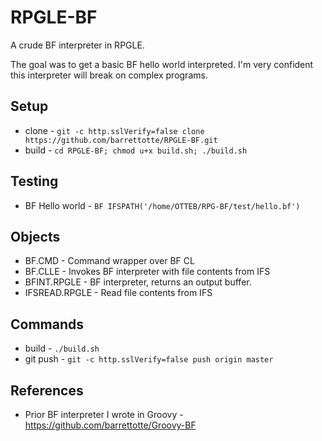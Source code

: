 # RPGLE-BF
A crude BF interpreter in RPGLE.

The goal was to get a basic BF hello world interpreted. I'm very confident this interpreter will break on complex programs.


## Setup
* clone - ```git -c http.sslVerify=false clone https://github.com/barrettotte/RPGLE-BF.git```
* build - ```cd RPGLE-BF; chmod u+x build.sh; ./build.sh```


## Testing
* BF Hello world - ```BF IFSPATH('/home/OTTEB/RPG-BF/test/hello.bf')```


## Objects
* BF.CMD - Command wrapper over BF CL
* BF.CLLE - Invokes BF interpreter with file contents from IFS
* BFINT.RPGLE - BF interpreter, returns an output buffer.
* IFSREAD.RPGLE - Read file contents from IFS


## Commands
* build - ```./build.sh```
* git push - ```git -c http.sslVerify=false push origin master```


## References
* Prior BF interpreter I wrote in Groovy - https://github.com/barrettotte/Groovy-BF
